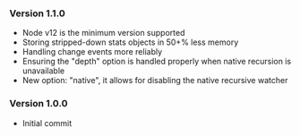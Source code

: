 ### Version 1.1.0
- Node v12 is the minimum version supported
- Storing stripped-down stats objects in 50+% less memory
- Handling change events more reliably
- Ensuring the "depth" option is handled properly when native recursion is unavailable
- New option: "native", it allows for disabling the native recursive watcher

### Version 1.0.0
- Initial commit
